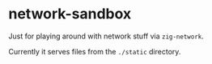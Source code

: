 # network-sandbox

Just for playing around with network stuff via `zig-network`.

Currently it serves files from the `./static` directory.
